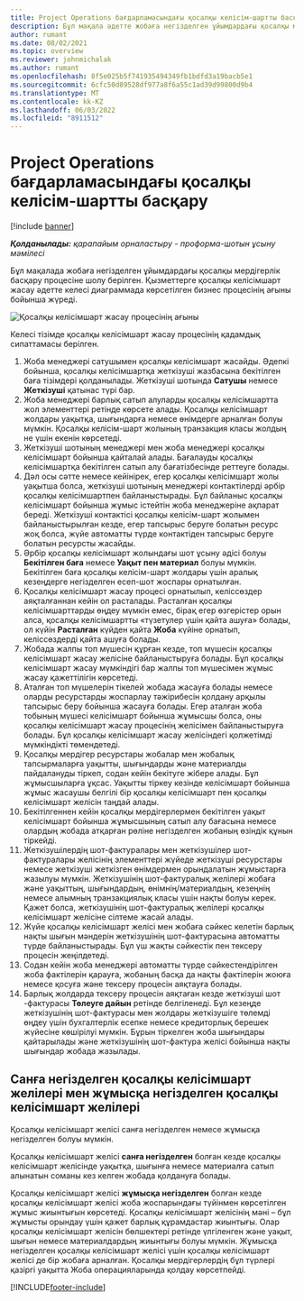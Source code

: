 ```yaml
---
title: Project Operations бағдарламасындағы қосалқы келісім-шартты басқару
description: Бұл мақала әдетте жобаға негізделген ұйымдардағы қосалқы мердігерлік басқару процесіне шолу жасайды.
author: rumant
ms.date: 08/02/2021
ms.topic: overview
ms.reviewer: johnmichalak
ms.author: rumant
ms.openlocfilehash: 8f5e025b5f741935494349fb1bdfd3a19bacb5e1
ms.sourcegitcommit: 6cfc50d89528df977a8f6a55c1ad39d99800d9b4
ms.translationtype: MT
ms.contentlocale: kk-KZ
ms.lasthandoff: 06/03/2022
ms.locfileid: "8911512"
---
```

# <a name="subcontract-management-in-project-operations"></a>Project Operations бағдарламасындағы қосалқы келісім-шартты басқару

[!include [banner](../../includes/dataverse-preview.md)]

_**Қолданылады:** қарапайым орналастыру - проформа-шотын ұсыну мәмілесі_

Бұл мақалада жобаға негізделген ұйымдардағы қосалқы мердігерлік басқару процесіне шолу берілген. Қызметтерге қосалқы келісімшарт жасау әдетте келесі диаграммада көрсетілген бизнес процесінің ағыны бойынша жүреді.

![Қосалқы келісімшарт жасау процесінің ағыны](../media/SubcontractingProcessFlow.png)

Келесі тізімде қосалқы келісімшарт жасау процесінің қадамдық сипаттамасы берілген.

1. Жоба менеджері сатушымен қосалқы келісімшарт жасайды. Әдепкі бойынша, қосалқы келісімшартқа жеткізуші жазбасына бекітілген баға тізімдері қолданылады. Жеткізуші шотында **Сатушы** немесе **Жеткізуші** қатынас түрі бар.
2. Жоба менеджері барлық сатып алуларды қосалқы келісімшартта жол элементтері ретінде көрсете алады. Қосалқы келісімшарт жолдары уақытқа, шығындарға немесе өнімдерге арналған болуы мүмкін. Қосалқы келісім-шарт жолының транзакция класы жолдың не үшін екенін көрсетеді.
3. Жеткізуші шотының менеджері мен жоба менеджері қосалқы келісімшарт бойынша қайталай алады. Бағалауды қосалқы келісімшартқа бекітілген сатып алу бағатізбесінде реттеуге болады.
4. Дәл осы сәтте немесе кейінірек, егер қосалқы келісімшарт жолы уақытша болса, жеткізуші шотының менеджері контактілерді әрбір қосалқы келісімшартпен байланыстырады. Бұл байланыс қосалқы келісімшарт бойынша жұмыс істейтін жоба менеджеріне ақпарат береді. Жеткізуші контактісі қосалқы келісім-шарт жолымен байланыстырылған кезде, егер тапсырыс беруге болатын ресурс жоқ болса, жүйе автоматты түрде контактіден тапсырыс беруге болатын ресурсты жасайды.
5. Әрбір қосалқы келісімшарт жолындағы шот ұсыну әдісі болуы **Бекітілген баға** немесе **Уақыт пен материал** болуы мүмкін. Бекітілген баға қосалқы келісім-шарт жолдары үшін аралық кезеңдерге негізделген есеп-шот жоспары орнатылған.
6.  Қосалқы келісімшарт жасау процесі орнатылып, келіссөздер аяқталғаннан кейін ол расталады. Расталған қосалқы келісімшарттарды өңдеу мүмкін емес, бірақ егер өзгерістер орын алса, қосалқы келісімшартты «түзетулер үшін қайта ашуға» болады, ол күйін **Расталған** күйден қайта **Жоба** күйіне орнатып, келіссөздерді қайта ашуға болады. 
7.  Жобада жалпы топ мүшесін құрған кезде, топ мүшесін қосалқы келісімшарт жасау желісіне байланыстыруға болады. Бұл қосалқы келісімшарт жасау мүмкіндігі бар жалпы топ мүшесімен жұмыс жасау қажеттілігін көрсетеді.
8.  Аталған топ мүшелерін тікелей жобада жасауға болады немесе оларды ресурстарды жоспарлау тәжірибесін қолдану арқылы тапсырыс беру бойынша жасауға болады. Егер аталған жоба тобының мүшесі келісімшарт бойынша жұмысшы болса, оны қосалқы келісімшарт жасау процесінің желісімен байланыстыруға болады. Бұл қосалқы келісімшарт жасау желісіндегі қолжетімді мүмкіндікті төмендетеді.
9.  Қосалқы мердігер ресурстары жобалар мен жобалық тапсырмаларға уақытты, шығындарды және материалды пайдалануды тіркеп, содан кейін бекітуге жібере алады. Бұл жұмысшыларға ұқсас. Уақытты тіркеу кезінде келісімшарт бойынша жұмыс жасаушы белгілі бір қосалқы келісімшарт пен қосалқы келісімшарт желісін таңдай алады.
10. Бекітілгеннен кейін қосалқы мердігерлермен бекітілген уақыт келісімшарт бойынша жұмысшының сатып алу бағасына немесе олардың жобада атқарған рөліне негізделген жобаның өзіндік құнын тіркейді.
11. Жеткізушілердің шот-фактуралары мен жеткізушілер шот-фактуралары желісінің элементтері жүйеде жеткізуші ресурстары немесе жеткізуші жеткізген өнімдермен орындалатын жұмыстарға жазылуы мүмкін. Жеткізушінің шот-фактуралық желілері жобаға және уақыттың, шығындардың, өнімнің/материалдың, кезеңнің немесе алымның транзакциялық класы үшін нақты болуы керек. Қажет болса, жеткізушінің шот-фактуралық желілері қосалқы келісімшарт желісіне сілтеме жасай алады.
12. Жүйе қосалқы келісімшарт желісі мен жобаға сәйкес келетін барлық нақты шығын мәндерін жеткізушінің шот-фактурасына автоматты түрде байланыстырады. Бұл үш жақты сәйкестік пен тексеру процесін жеңілдетеді.
13. Содан кейін жоба менеджері автоматты түрде сәйкестендірілген жоба фактілерін қарауға, жобаның басқа да нақты фактілерін жоюға немесе қосуға және тексеру процесін аяқтауға болады.
14. Барлық жолдарда тексеру процесін аяқтаған кезде жеткізуші шот -фактурасы **Төлеуге дайын** ретінде белгіленеді. Бұл кезеңде жеткізушінің шот-фактурасы мен жолдары жеткізушіге төлемді өңдеу үшін бухгалтерлік есепке немесе кредиторлық берешек жүйесіне көшірілуі мүмкін. Бұрын тіркелген жоба шығындары қайтарылады және жеткізушінің шот-фактура желісі бойынша нақты шығындар жобада жазылады.

## <a name="quantity-based-subcontract-lines-and-work-based-subcontract-lines"></a>Санға негізделген қосалқы келісімшарт желілері мен жұмысқа негізделген қосалқы келісімшарт желілері

Қосалқы келісімшарт желісі санға негізделген немесе жұмысқа негізделген болуы мүмкін. 

Қосалқы келісімшарт желісі **санға негізделген** болған кезде қосалқы келісімшарт желісінде уақытқа, шығынға немесе материалға сатып алынатын соманы кез келген жобада қолдануға болады.

Қосалқы келісімшарт желісі **жұмысқа негізделген** болған кезде қосалқы келісімшарт желісі жоба жоспарындағы түйінмен көрсетілген жұмыс жиынтығын көрсетеді. Қосалқы келісімшарт желісінің мәні – бұл жұмысты орындау үшін қажет барлық құрамдастар жиынтығы. Олар қосалқы келісімшарт желісін бөлшектері ретінде үлгіленген және уақыт, шығын немесе материалдардың жиынтығы болуы мүмкін. Жұмысқа негізделген қосалқы келісімшарт желісі үшін қосалқы келісімшарт желісі де бір жобаға арналған. Қосалқы мердігерлердің бұл түрлері қазіргі уақытта Жоба операцияларында қолдау көрсетпейді.

[!INCLUDE[footer-include](../../includes/footer-banner.md)]

